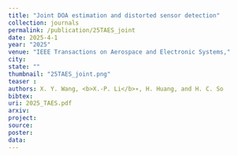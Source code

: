 ```yaml
---
title: "Joint DOA estimation and distorted sensor detection"
collection: journals
permalink: /publication/25TAES_joint
date: 2025-4-1
year: "2025"
venue: "IEEE Transactions on Aerospace and Electronic Systems,"
city: 
state: ""
thumbnail: "25TAES_joint.png"
teaser : 
authors: X. Y. Wang, <b>X.-P. Li</b>∗, H. Huang, and H. C. So
bibtex: 
uri: 2025_TAES.pdf
arxiv: 
project: 
source: 
poster: 
data:
---
```


